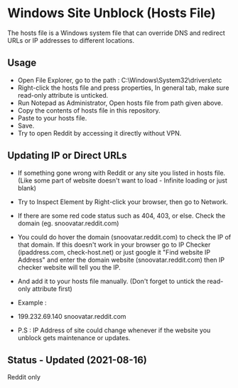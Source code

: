 Windows Site Unblock (Hosts File)
====
The hosts file is a Windows system file that can override DNS and redirect URLs or IP addresses to different locations.

Usage
-----
- Open File Explorer, go to the path : C:\Windows\System32\drivers\etc
- Right-click the hosts file and press properties, In general tab, make sure read-only attribute is unticked.
- Run Notepad as Administrator, Open hosts file from path given above.
- Copy the contents of hosts file in this repository.
- Paste to your hosts file.
- Save.
- Try to open Reddit by accessing it directly without VPN.

Updating IP or Direct URLs
-----
- If something gone wrong with Reddit or any site you listed in hosts file. (Like some part of website doesn't want to load - Infinite loading or just blank)
- Try to Inspect Element by Right-click your browser, then go to Network.
- If there are some red code status such as 404, 403, or else. Check the domain (eg. snoovatar.reddit.com)
- You could do hover the domain (snoovatar.reddit.com) to check the IP of that domain. If this doesn't work in your browser go to IP Checker (ipaddress.com, check-host.net) or just google it "Find website IP Address" and enter the domain website (snoovatar.reddit.com) then IP checker website will tell you the IP.
- And add it to your hosts file manually. (Don't forget to untick the read-only attribute first)
- Example :
- 199.232.69.140    snoovatar.reddit.com

- P.S : IP Address of site could change whenever if the website you unblock gets maintenance or updates.

Status - Updated (2021-08-16)
------
Reddit only